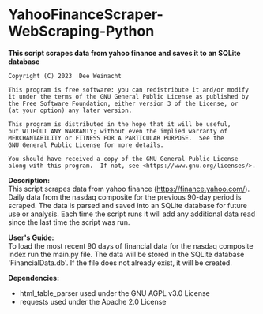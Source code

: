# YahooFinanceScraper-WebScraping-Python

**This script scrapes data from yahoo finance and saves it to an SQLite 
database**

    Copyright (C) 2023  Dee Weinacht

    This program is free software: you can redistribute it and/or modify
    it under the terms of the GNU General Public License as published by
    the Free Software Foundation, either version 3 of the License, or
    (at your option) any later version.

    This program is distributed in the hope that it will be useful,
    but WITHOUT ANY WARRANTY; without even the implied warranty of
    MERCHANTABILITY or FITNESS FOR A PARTICULAR PURPOSE.  See the
    GNU General Public License for more details.

    You should have received a copy of the GNU General Public License
    along with this program.  If not, see <https://www.gnu.org/licenses/>.

**Description:**  
This script scrapes data from yahoo finance (https://finance.yahoo.com/). Daily
data from the nasdaq composite for the previous 90-day period is scraped. The 
data is parsed and saved into an SQLite database for future use or analysis. 
Each time the script runs it will add any additional data read since the last 
time the script was run.

**User's Guide:**  
To load the most recent 90 days of financial data for the nasdaq composite
index run the main.py file. The data will be stored in the SQLite database
'FinancialData.db'. If the file does not already exist, it will be created.

**Dependencies:**
- html_table_parser used under the GNU AGPL v3.0 License
- requests used under the Apache 2.0 License
